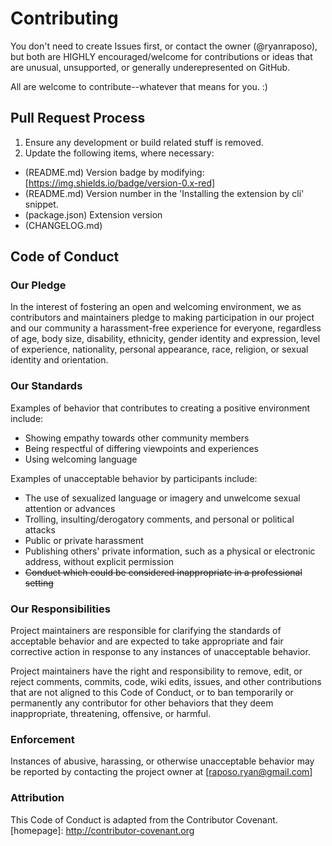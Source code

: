 # Contributing

You don't need to create Issues first, or contact the owner (@ryanraposo), but both are HIGHLY encouraged/welcome for contributions or ideas that are unusual, unsupported, or generally underepresented on GitHub.

All are welcome to contribute--whatever that means for you. :)


## Pull Request Process

1. Ensure any development or build related stuff is removed.
2. Update the following items, where necessary:

- (README.md) Version badge by modifying: [https://img.shields.io/badge/version-0.x-red]
- (README.md) Version number in the 'Installing the extension by cli' snippet.
- (package.json) Extension version 
- (CHANGELOG.md)


## Code of Conduct

### Our Pledge

In the interest of fostering an open and welcoming environment, we as
contributors and maintainers pledge to making participation in our project and
our community a harassment-free experience for everyone, regardless of age, body
size, disability, ethnicity, gender identity and expression, level of experience,
nationality, personal appearance, race, religion, or sexual identity and
orientation.

### Our Standards

Examples of behavior that contributes to creating a positive environment
include:

* Showing empathy towards other community members
* Being respectful of differing viewpoints and experiences
* Using welcoming language

Examples of unacceptable behavior by participants include:

* The use of sexualized language or imagery and unwelcome sexual attention or
advances
* Trolling, insulting/derogatory comments, and personal or political attacks
* Public or private harassment
* Publishing others' private information, such as a physical or electronic
  address, without explicit permission
* ~~Conduct which could be considered inappropriate in a professional setting~~

### Our Responsibilities

Project maintainers are responsible for clarifying the standards of acceptable
behavior and are expected to take appropriate and fair corrective action in
response to any instances of unacceptable behavior.

Project maintainers have the right and responsibility to remove, edit, or
reject comments, commits, code, wiki edits, issues, and other contributions
that are not aligned to this Code of Conduct, or to ban temporarily or
permanently any contributor for other behaviors that they deem inappropriate,
threatening, offensive, or harmful.

### Enforcement

Instances of abusive, harassing, or otherwise unacceptable behavior may be
reported by contacting the project owner at [raposo.ryan@gmail.com]

### Attribution

This Code of Conduct is adapted from the Contributor Covenant.
[homepage]: http://contributor-covenant.org

